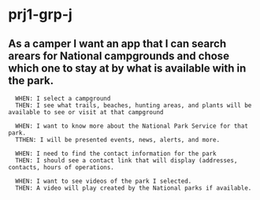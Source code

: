 # prj1-grp-j

## As a camper I want an app that I can search arears for National campgrounds and chose which one to stay at by what is available with in the park.
      WHEN: I select a campground
      THEN: I see what trails, beaches, hunting areas, and plants will be available to see or visit at that campground
      
      WHEN: I want to know more about the National Park Service for that park.
      TTHEN: I will be presented events, news, alerts, and more.
      
      WHEN: I need to find the contact information for the park
      THEN: I should see a contact link that will display (addresses, contacts, hours of operations.
      
      WHEN: I want to see videos of the park I selected.
      THEN: A video will play created by the National parks if available.
